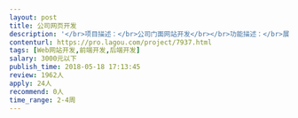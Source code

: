 ```yaml
---                
layout: post       
title: 公司网页开发           
description: '</br>项目描述：</br>公司门面网站开发</br></br>功能描述：</br>展示公司文化和介绍、产品介绍、公司电商平台链接、联系方式、招商加盟。有后台更新和图片视频上传的功能</br>'     
contenturl: https://pro.lagou.com/project/7937.html      
tags: [Web网站开发,前端开发,后端开发]            
salary: 3000元以下          
publish_time: 2018-05-18 17:13:45         
review: 1962人                   
apply: 24人                   
recommend: 0人                   
time_range: 2-4周              
---                 
```

